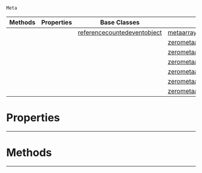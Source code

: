  `Meta`

|Methods|Properties|Base Classes|Derived Classes|
|---|---|---|---|
| | |[referencecountedeventobject](https://github.com/ArendDanielek/ZeroDocsTest/blob/master/code_reference/class_reference/referencecountedeventobject.markdown)|[metaarraywrapper](https://github.com/ArendDanielek/ZeroDocsTest/blob/master/code_reference/class_reference/metaarraywrapper.markdown)|
| | | |[zerometaarrayanimationclips](https://github.com/ArendDanielek/ZeroDocsTest/blob/master/code_reference/class_reference/zerometaarrayanimationclips.markdown)|
| | | |[zerometaarraycontentlibraryreferencearray](https://github.com/ArendDanielek/ZeroDocsTest/blob/master/code_reference/class_reference/zerometaarraycontentlibraryreferencearray.markdown)|
| | | |[zerometaarraynetpropertyinfos](https://github.com/ArendDanielek/ZeroDocsTest/blob/master/code_reference/class_reference/zerometaarraynetpropertyinfos.markdown)|
| | | |[zerometaarrayrevisions](https://github.com/ArendDanielek/ZeroDocsTest/blob/master/code_reference/class_reference/zerometaarrayrevisions.markdown)|
| | | |[zerometaarraysounds](https://github.com/ArendDanielek/ZeroDocsTest/blob/master/code_reference/class_reference/zerometaarraysounds.markdown)|
| | | |[zerometaarraysoundtags](https://github.com/ArendDanielek/ZeroDocsTest/blob/master/code_reference/class_reference/zerometaarraysoundtags.markdown)|


 #  Properties


---  
 #  Methods


---  
 
  
  
  
  
  
  
  

 
